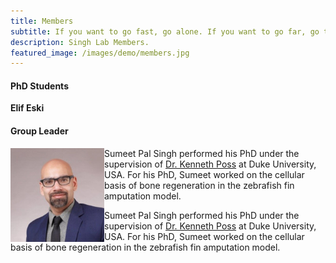 ```yaml
---
title: Members
subtitle: If you want to go fast, go alone. If you want to go far, go together.
description: Singh Lab Members.
featured_image: /images/demo/members.jpg
---
```



#### PhD Students

**Elif Eski**

#### Group Leader

<p>
<img src="/images/members/sumeet.jpeg" alt="Sumeet" style="float:left;width:150px;height:150px;">
Sumeet Pal Singh performed his PhD under the supervision of <a href="https://sites.duke.edu/posslab/">Dr. Kenneth Poss</a> at Duke University, USA. For his PhD, Sumeet worked on the cellular basis of bone regeneration in the zebrafish fin amputation model.  
</p>
Sumeet Pal Singh performed his PhD under the supervision of <a href="https://sites.duke.edu/posslab/">Dr. Kenneth Poss</a> at Duke University, USA. For his PhD, Sumeet worked on the cellular basis of bone regeneration in the zebrafish fin amputation model.  